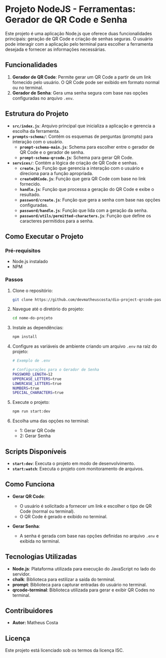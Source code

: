 # Projeto NodeJS - Ferramentas: Gerador de QR Code e Senha

Este projeto é uma aplicação Node.js que oferece duas funcionalidades principais: geração de QR Code e criação de senhas seguras. O usuário pode interagir com a aplicação pelo terminal para escolher a ferramenta desejada e fornecer as informações necessárias.

## Funcionalidades

1. **Gerador de QR Code**: Permite gerar um QR Code a partir de um link fornecido pelo usuário. O QR Code pode ser exibido em formato normal ou no terminal.
2. **Gerador de Senha**: Gera uma senha segura com base nas opções configuradas no arquivo `.env`.

## Estrutura do Projeto

- **`src/index.js`**: Arquivo principal que inicializa a aplicação e gerencia a escolha da ferramenta.
- **`prompts-schema/`**: Contém os esquemas de perguntas (prompts) para interação com o usuário.
  - **`prompt-schema-main.js`**: Schema para escolher entre o gerador de QR Code e o gerador de senha.
  - **`prompt-schema-qrcode.js`**: Schema para gerar QR Code.
- **`services/`**: Contém a lógica de criação de QR Code e senhas.
  - **`create.js`**: Função que gerencia a interação com o usuário e direciona para a função apropriada.
  - **`createQRCode.js`**: Função que gera QR Code com base no link fornecido.
  - **`handle.js`**: Função que processa a geração do QR Code e exibe o resultado.
  - **`password/create.js`**: Função que gera a senha com base nas opções configuradas.
  - **`password/handle.js`**: Função que lida com a geração da senha.
  - **`password/utils/permitted-characters.js`**: Função que define os caracteres permitidos para a senha.

## Como Executar o Projeto

### Pré-requisitos

- Node.js instalado
- NPM

### Passos

1. Clone o repositório:

   ```bash
   git clone https://github.com/devmatheuscosta/dio-project-qrcode-password.git
   ```

2. Navegue até o diretório do projeto:

   ```bash
   cd nome-do-projeto
   ```

3. Instale as dependências:

   ```bash
   npm install
   ```

4. Configure as variáveis de ambiente criando um arquivo `.env` na raiz do projeto:

   ```bash
   # Exemplo de .env

   # Configurações para o Gerador de Senha
   PASSWORD_LENGTH=12
   UPPERCASE_LETTERS=true
   LOWERCASE_LETTERS=true
   NUMBERS=true
   SPECIAL_CHARACTERS=true
   ```

5. Execute o projeto:

   ```bash
   npm run start:dev
   ```

6. Escolha uma das opções no terminal:
   - 1: Gerar QR Code
   - 2: Gerar Senha

## Scripts Disponíveis

- **`start:dev`**: Executa o projeto em modo de desenvolvimento.
- **`start:watch`**: Executa o projeto com monitoramento de arquivos.

## Como Funciona

- **Gerar QR Code**:

  - O usuário é solicitado a fornecer um link e escolher o tipo de QR Code (normal ou terminal).
  - O QR Code é gerado e exibido no terminal.

- **Gerar Senha**:
  - A senha é gerada com base nas opções definidas no arquivo `.env` e exibida no terminal.

## Tecnologias Utilizadas

- **Node.js**: Plataforma utilizada para execução do JavaScript no lado do servidor.
- **chalk**: Biblioteca para estilizar a saída do terminal.
- **prompt**: Biblioteca para capturar entradas do usuário no terminal.
- **qrcode-terminal**: Biblioteca utilizada para gerar e exibir QR Codes no terminal.

## Contribuidores

- **Autor:** Matheus Costa

## Licença

Este projeto está licenciado sob os termos da licença ISC.
